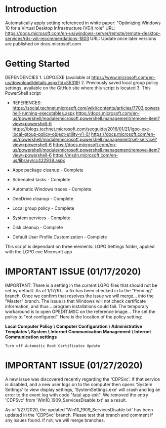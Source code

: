 # Introduction 
Automatically apply setting referenced in white paper:
                  "Optimizing Windows 10 for a Virtual Desktop Infrastructure (VDI) role"
                  URL: https://docs.microsoft.com/en-us/windows-server/remote/remote-desktop-services/rds-vdi-recommendations-1803 
                  URL: Update once later versions are published on docs.microsoft.com

# Getting Started
 DEPENDENCIES    1. LGPO.EXE (available at https://www.microsoft.com/en-us/download/details.aspx?id=55319)
                 2. Previously saved local group policy settings, available on the GitHub site where this script is located
                 3. This PowerShell script

- REFERENCES:
https://social.technet.microsoft.com/wiki/contents/articles/7703.powershell-running-executables.aspx
https://docs.microsoft.com/en-us/powershell/module/microsoft.powershell.management/remove-item?view=powershell-6
https://blogs.technet.microsoft.com/secguide/2016/01/21/lgpo-exe-local-group-policy-object-utility-v1-0/
https://docs.microsoft.com/en-us/powershell/module/microsoft.powershell.management/set-service?view=powershell-6
https://docs.microsoft.com/en-us/powershell/module/microsoft.powershell.management/remove-item?view=powershell-6
https://msdn.microsoft.com/en-us/library/cc422938.aspx

- Appx package cleanup                 - Complete
- Scheduled tasks                      - Complete
- Automatic Windows traces             - Complete
- OneDrive cleanup                     - Complete
- Local group policy                   - Complete
- System services                      - Complete
- Disk cleanup                         - Complete
- Default User Profile Customization   - Complete

This script is dependant on three elements:
LGPO Settings folder, applied with the LGPO.exe Microsoft app

# IMPORTANT ISSUE (01/17/2020)
IMPORTANT: There is a setting in the current LGPO files that should not be set by default. As of 1/17/10...
a fix has been checked in to the "Pending" branch.  Once we confirm that resolves the issue we will merge...
into the "Master" branch.  The issue is that Windows will not check certificate information, and thus...
program installations could fail.  The temporary workaround is to open GPEDIT.MSC on the reference image...
The set the policy to "not configured".  Here is the location of the policy setting:

**Local Computer Policy \ Computer Configuration \ Administrative Templates \ System \ Internet Communication Management \ Internet Communication settings**

```
Turn off Automatic Root Certificates Update
```
# IMPORTANT ISSUE (01/27/2020)
A new issue was discovered recently regarding the 'CDPSvc'. If that service is disabled, and
a new user logs on to the computer then opens 'System Settings' to view display settings,
'SystemSettings.exe' will crash and log an error to the event log with code "fatal app exit".
We removed the entry 'CDPSvc' from 'Win10_1909_ServicesDisable.txt' as a result.

As of 1/27/2020, the updated 'Win10_1909_ServicesDisable.txt' has been updated in the 'CDPSvc' branch.  Please test that branch and comment if any issues found.  If not, we will merge branches.
